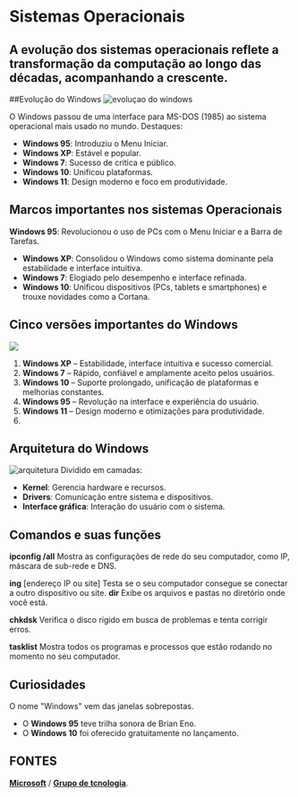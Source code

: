 
# Sistemas Operacionais
## A evolução dos sistemas operacionais reflete a transformação da computação ao longo das décadas, acompanhando a crescente.

##Evolução do Windows 
![evoluçao do windows](https://images.app.goo.gl/afj6h9wFjLtgFD2G6)

O Windows passou de uma interface para MS-DOS (1985) ao sistema operacional mais usado no mundo. Destaques:  
- **Windows 95**: Introduziu o Menu Iniciar.  
- **Windows XP**: Estável e popular.  
- **Windows 7**: Sucesso de crítica e público.  
- **Windows 10**: Unificou plataformas.  
- **Windows 11**: Design moderno e foco em produtividade.  


## Marcos importantes nos sistemas Operacionais 
**Windows 95**: Revolucionou o uso de PCs com o Menu Iniciar e a Barra de Tarefas.  
- **Windows XP**: Consolidou o Windows como sistema dominante pela estabilidade e interface intuitiva.  
- **Windows 7**: Elogiado pelo desempenho e interface refinada.  
- **Windows 10**: Unificou dispositivos (PCs, tablets e smartphones) e trouxe novidades como a Cortana.  

## Cinco versões importantes do Windows
![]((https://preview.redd.it/kdug5qc6qxx01.jpg?auto=webp&s=5b6f0a811e257f3b50cb4194e51e51f6711f8197))
1. **Windows XP** – Estabilidade, interface intuitiva e sucesso comercial.  
2. **Windows 7** – Rápido, confiável e amplamente aceito pelos usuários.  
3. **Windows 10** – Suporte prolongado, unificação de plataformas e melhorias constantes.  
4. **Windows 95** – Revolução na interface e experiência do usuário.  
5. **Windows 11** – Design moderno e otimizações para produtividade.
6. 

## Arquitetura do Windows 
![arquitetura](https://upload.wikimedia.org/wikipedia/commons/thumb/8/81/Esquema_das_camadas_da_interface_gr%C3%A1fica.svg/1200px-Esquema_das_camadas_da_interface_gr%C3%A1fica.svg.png)
Dividido em camadas:  
- **Kernel**: Gerencia hardware e recursos.  
- **Drivers**: Comunicação entre sistema e dispositivos.  
- **Interface gráfica**: Interação do usuário com o sistema.  

## Comandos e suas funções

**ipconfig /all**
Mostra as configurações de rede do seu computador, como IP, máscara de sub-rede e DNS.

**ing**
[endereço IP ou site]
Testa se o seu computador consegue se conectar a outro dispositivo ou site.
**dir**
Exibe os arquivos e pastas no diretório onde você está.

**chkdsk**
Verifica o disco rígido em busca de problemas e tenta corrigir erros.

**tasklist**
Mostra todos os programas e processos que estão rodando no momento no seu computador.

## Curiosidades 

O nome "Windows" vem das janelas sobrepostas.  
- O **Windows 95** teve trilha sonora de Brian Eno.  
- O **Windows 10** foi oferecido gratuitamente no lançamento.  

 ## FONTES
[**Microsoft**](https://learn.microsoft.com/pt-br/windows-hardware/drivers/network/windows-network-architecture-and-the-osi-model) /
[**Grupo de tcnologia**](https://grupolidertecnologia.com.br/noticias/evolucao-do-windows).




